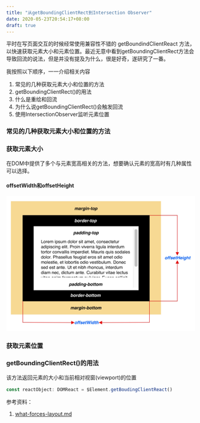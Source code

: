 ```yaml
---
title: "从getBoundingClientRect到Intersection Observer"
date: 2020-05-23T20:54:17+08:00
draft: true
---
```


平时在写页面交互的时候经常使用兼容性不错的 getBoundindClientReact 方法，以快速获取元素大小和元素位置。最近无意中看到getBoundingClientRect方法会导致回流的说法，但是并没有提及为什么，很是好奇，遂研究了一番。

<!-- more -->

我按照以下顺序，一一介绍相关内容

1. 常见的几种获取元素大小和位置的方法
2. getBoundingClientRect()的用法
3. 什么是重绘和回流
4. 为什么说getBoundingClientRect()会触发回流
5. 使用IntersectionObserver监听元素位置

### 常见的几种获取元素大小和位置的方法

### 获取元素大小

在DOM中提供了多个与元素宽高相关的方法，想要确认元素的宽高时有几种属性可以选择。

#### offsetWidth和offsetHeight

![1](./images/Xnip2020-05-23_22-35-05.jpg)



### 获取元素位置

### getBoundingClientRect()的用法

该方法返回元素的大小和当前相对视窗(viewport)的位置

```typescript
const reactObject: DOMReact = $Element.getBoudingClientReact()
```







参考资料：
1. [what-forces-layout.md](https://gist.github.com/paulirish/5d52fb081b3570c81e3a)